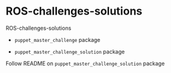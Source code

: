 # ROS-challenges-solutions
ROS-challenges-solutions

* `puppet_master_challenge` package

* `puppet_master_challenge_solution` package

Follow README on `puppet_master_challenge_solution` package

